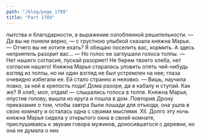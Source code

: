 ```yaml
---
path: "/blog/page_1789"
title: "Part 1789"
---
```


пытства и благодарности, а выражение озлобленной решительности.
— Да вы не поняли верно, — с грустною улыбкой сказала княжна Марья. — Отчего вы не хотите ехать? Я обещаю поселить вас, кормить. А здесь неприятель разорит вас... — Но голос ее заглушали голоса толпы.
— Нет нашего согласия, пускай разоряет! Не берем твоего хлеба, нет согласия нашего!
Княжна Марья старалась уловить опять чей-нибудь взгляд из толпы, но ни один взгляд не был устремлен на нее; глаза очевидно избегали ее. Ей стало странно и неловко.
— Вишь, научила ловко, за ней в крепость поди! Дома разори, да в кабалу и ступай. Как же? Я хлеб, мол, отдам! — слышались голоса в толпе.
Княжна Марья, опустив голову, вышла из круга и пошла в дом. Повторив Дрону приказание о том, чтобы завтра были лошади для отъезда, она ушла в свою комнату и осталась одна с своими мыслями.
XII.
Долго эту ночь княжна Марья сидела у открытого окна в своей комнате, прислушиваясь к звукам говора мужиков, доносившегося с деревни, но она не думала о них
